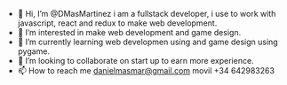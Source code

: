 - 👋 Hi, I’m @DMasMartinez i am a fullstack developer, i use to work with javascript, react and redux to make web development.
- 👀 I’m interested in make web development and game design.
- 🌱 I’m currently learning web developmen using and game design using pygame.
- 💞️ I’m looking to collaborate on start up to earn more experience.
- 📫 How to reach me 
danielmasmar@gmail.com movil +34 642983263

<!---
DMasMartinez/DMasMartinez is a ✨ special ✨ repository because its `README.md` (this file) appears on your GitHub profile.
You can click the Preview link to take a look at your changes.
--->
